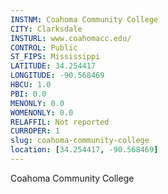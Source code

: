 ```yaml
---
INSTNM: Coahoma Community College
CITY: Clarksdale
INSTURL: www.coahomacc.edu/
CONTROL: Public
ST_FIPS: Mississippi
LATITUDE: 34.254417
LONGITUDE: -90.568469
HBCU: 1.0
PBI: 0.0
MENONLY: 0.0
WOMENONLY: 0.0
RELAFFIL: Not reported
CURROPER: 1
slug: coahoma-community-college
location: [34.254417, -90.568469]
---
```

Coahoma Community College